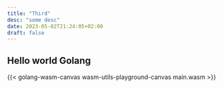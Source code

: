 ```yaml
---
title: "Third"
desc: "some desc"
date: 2023-05-02T21:24:05+02:00
draft: false
---
```


## Hello world Golang

{{< golang-wasm-canvas wasm-utils-playground-canvas main.wasm >}}
